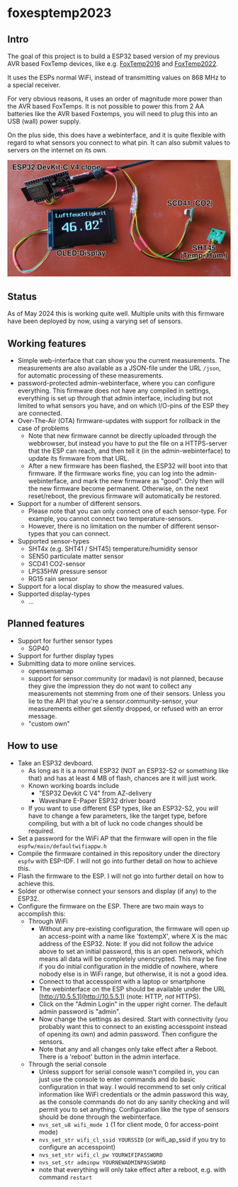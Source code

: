 # foxesptemp2023

## Intro

The goal of this project is to build a ESP32 based version of my previous AVR based FoxTemp devices, like e.g. [FoxTemp2016](https://gitlab.cs.fau.de/PoempelFox/foxtemp2016) and [FoxTemp2022](https://gitlab.cs.fau.de/PoempelFox/foxtemp2022).

It uses the ESPs normal WiFi, instead of transmitting values on 868 MHz to a special receiver.

For very obvious reasons, it uses an order of magnitude more power than the AVR based FoxTemps. It is not possible to power this from 2 AA batteries like the AVR based Foxtemps, you will need to plug this into an USB (wall) power supply.

On the plus side, this does have a webinterface, and it is quite flexible with regard to what sensors you connect to what pin. It can also submit values to servers on the internet on its own.

<img src="docs/exampleconfig1.jpg" alt="An example of a FoxESPTemp device. A standard ESP32 DevKit is connected with wires to a SHT45 temperature and humidity sensor, a SCD41 CO2 sensor, and an OLED display." width="1200">

## Status

As of May 2024 this is working quite well. Multiple units with this firmware have been deployed by now, using a varying set of sensors.

## Working features

* Simple web-interface that can show you the current measurements. The measurements are also available as a JSON-file under the URL `/json`, for automatic processing of these measurements.
* password-protected admin-webinterface, where you can configure everything. This firmware does not have any compiled in settings, everything is set up through that admin interface, including but not limited to what sensors you have, and on which I/O-pins of the ESP they are connected.
* Over-The-Air (OTA) firmware-updates with support for rollback in the case of problems
  - Note that new firmware cannot be directly uploaded through the webbrowser, but instead you have to put the file on a HTTPS-server that the ESP can reach, and then tell it (in the admin-webinterface) to update its firmware from that URL.
  - After a new firmware has been flashed, the ESP32 will boot into that firmware. If the firmware works fine, you can log into the admin-webinterface, and mark the new firmware as "good". Only then will the new firmware become permanent. Otherwise, on the next reset/reboot, the previous firmware will automatically be restored.
* Support for a number of different sensors.
  - Please note that you can only connect one of each sensor-type. For example, you cannot connect two temperature-sensors.
  - However, there is no limitation on the number of different sensor-types that you can connect.
* Supported sensor-types
  - SHT4x (e.g. SHT41 / SHT45) temperature/humidity sensor
  - SEN50 particulate matter sensor
  - SCD41 CO2-sensor
  - LPS35HW pressure sensor
  - RG15 rain sensor
* Support for a local display to show the measured values.
* Supported display-types
  - ...


## Planned features

* Support for further sensor types
  - SGP40
* Support for further display types
* Submitting data to more online services.
  - opensensemap
  - support for sensor.community (or madavi) is not planned, because they give the impression they do not want to collect any measurements not stemming from one of their sensors. Unless you lie to the API that you're a sensor.community-sensor, your measurements either get silently dropped, or refused with an error message.
  - "custom own"

## How to use

* Take an ESP32 devboard.
  - As long as it is a normal ESP32 (NOT an ESP32-S2 or something like that) and has at least 4 MB of flash, chances are it will just work.
  - Known working boards include
    + "ESP32 Devkit C V4" from AZ-delivery
    + Waveshare E-Paper ESP32 driver board
  - If you want to use different ESP types, like an ESP32-S2, you _will_ have to change a few parameters, like the target type, before compiling, but with a bit of luck no code changes should be required.
* Set a password for the WiFi AP that the firmware will open in the file `espfw/main/defaultwifiappw.h`
* Compile the firmware contained in this repository under the directory `espfw` with ESP-IDF. I will not go into further detail on how to achieve this.
* Flash the firmware to the ESP. I will not go into further detail on how to achieve this.
* Solder or otherwise connect your sensors and display (if any) to the ESP32.
* Configure the firmware on the ESP. There are two main ways to accomplish this:
  - Through WiFi
    + Without any pre-existing configuration, the firmware will open up an access-point with a name like 'foxtempX', where X is the mac address of the ESP32. Note: If you did not follow the advice above to set an initial password, this is an open network, which means all data will be completely unencrypted. This may be fine if you do initial configuration in the middle of nowhere, where nobody else is in WiFi range, but otherwise, it is not a good idea.
    + Connect to that accesspoint with a laptop or smartphone
    + The webinterface on the ESP should be available under the URL [http://10.5.5.1](http://10.5.5.1) (note: HTTP, _not_ HTTPS).
    + Click on the "Admin Login" in the upper right corner. The default admin password is "admin".
    + Now change the settings as desired. Start with connectivity (you probably want this to connect to an existing accesspoint instead of opening its own) and admin password. Then configure the sensors.
    + Note that any and all changes only take effect after a Reboot. There is a 'reboot' button in the admin interface.
  - Through the serial console
    + Unless support for serial console wasn't compiled in, you can just use the console to enter commands and do basic configuration in that way. I would recommend to set only critical information like WiFi credentials or the admin password this way, as the console commands do not do any sanity checking and will permit you to set anything. Configuration like the type of sensors should be done through the webinterface.
    + `nvs_set_u8 wifi_mode 1` (1 for client mode, 0 for access-point mode)
    + `nvs_set_str wifi_cl_ssid YOURSSID` (or wifi_ap_ssid if you try to configure an accesspoint)
    + `nvs_set_str wifi_cl_pw YOURWIFIPASSWORD`
    + `nvs_set_str adminpw YOURNEWADMINPASSWORD`
    + note that everything will only take effect after a reboot, e.g. with command `restart`

